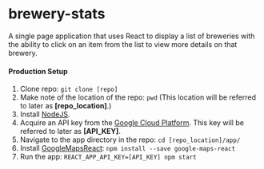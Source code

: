 # brewery-stats
A single page application that uses React to display a list of breweries with the ability to click on an item from the list to view more details on that brewery.

#### Production Setup
1. Clone repo: `git clone [repo]`
2. Make note of the location of the repo: `pwd` (This location will be referred to later as **[repo_location]**.)
3. Install [NodeJS](https://nodejs.org/en/).
4. Acquire an API key from the [Google Cloud Platform](https://cloud.google.com/docs/authentication/api-keys#creating_an_api_key). This key will be referred to later as **[API_KEY]**.
5. Navigate to the app directory in the repo: `cd [repo_location]/app/`
6. Install [GoogleMapsReact](https://github.com/fullstackreact/google-maps-react): `npm install --save google-maps-react`
7. Run the app: `REACT_APP_API_KEY=[API_KEY] npm start`
